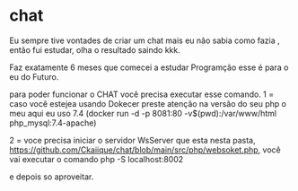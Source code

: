 # chat
Eu sempre tive vontades de criar um chat mais eu não sabia como fazia , então fui estudar, olha o resultado saindo kkk.

Faz exatamente 6 meses que comecei a estudar Programção esse é  para o eu do Futuro.

para poder funcionar o CHAT você  precisa executar esse  comando.
1 = caso você estejea  usando Dokecer preste atenção na versão do seu php o meu aqui eu uso 7.4 
(docker run -d -p 8081:80 -v$(pwd):/var/www/html php_mysql:7.4-apache)  

2 = voce  precisa iniciar o servidor WsServer que esta nesta pasta, https://github.com/Ckaiique/chat/blob/main/src/php/websoket.php,
você  vai executar o comando php -S localhost:8002

e depois  so aproveitar.
